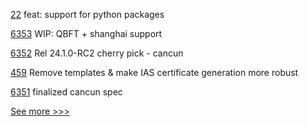 
[22](https://github.com/hyperledger-labs/benchmarking-cross-chain-bridges/pull/22) feat: support for python packages 

[6353](https://github.com/hyperledger/besu/pull/6353) WIP: QBFT + shanghai support

[6352](https://github.com/hyperledger/besu/pull/6352) Rel 24.1.0-RC2 cherry pick - cancun

[459](https://github.com/hyperledger-labs/private-data-objects/pull/459) Remove templates & make IAS certificate generation more robust

[6351](https://github.com/hyperledger/besu/pull/6351) finalized cancun spec


[See more >>>](https://start-here.hyperledger.org/pull-requests)
